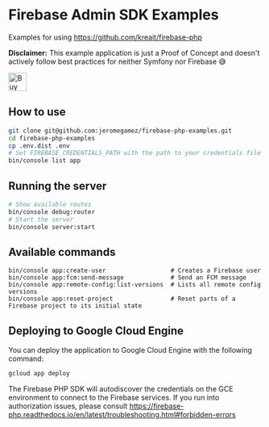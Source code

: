 # Firebase Admin SDK Examples 

Examples for using https://github.com/kreait/firebase-php

**Disclaimer:** This example application is just a Proof of Concept and doesn't 
actively follow best practices for neither Symfony nor Firebase 😅

<a href='https://ko-fi.com/jeromegamez' target='_blank'><img height='36' style='border:0px;height:36px;' src='https://az743702.vo.msecnd.net/cdn/kofi2.png?v=0' border='0' alt='Buy Me a Coffee at ko-fi.com' /></a>

## How to use

```bash
git clone git@github.com:jeromegamez/firebase-php-examples.git
cd firebase-php-examples
cp .env.dist .env
# Set FIREBASE_CREDENTIALS_PATH with the path to your credentials file
bin/console list app
```

## Running the server

```bash
# Show available routes
bin/console debug:router
# Start the server
bin/console server:start

```

## Available commands

```
bin/console app:create-user                  # Creates a Firebase user
bin/console app:fcm:send-message             # Send an FCM message
bin/console app:remote-config:list-versions  # Lists all remote config versions
bin/console app:reset-project                # Reset parts of a Firebase project to its initial state
```

## Deploying to Google Cloud Engine

You can deploy the application to Google Cloud Engine with the following command:

```bash
gcloud app deploy
```

The Firebase PHP SDK will autodiscover the credentials on the GCE environment to connect to the
Firebase services. If you run into authorization issues, please consult 
https://firebase-php.readthedocs.io/en/latest/troubleshooting.html#forbidden-errors
